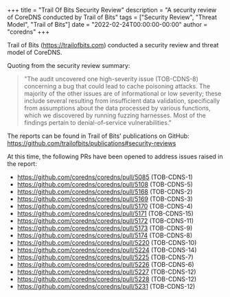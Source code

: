 +++
title = "Trail Of Bits Security Review"
description = "A security review of CoreDNS conducted by Trail of Bits"
tags = ["Security Review", "Threat Model", "Trail of Bits"]
date = "2022-02-24T00:00:00-00:00"
author = "coredns"
+++

Trail of Bits (https://trailofbits.com) conducted a security review and threat model of CoreDNS.

Quoting from the security review summary:

> "The audit uncovered one high-severity issue (TOB-CDNS-8) concerning a bug that could lead to cache poisoning attacks.
> The majority of the other issues are of informational or low severity; these include several resulting from insufficient
> data validation, specifically from assumptions about the data processed by various functions, which we discovered by
> running fuzzing harnesses. Most of the findings pertain to denial-of-service vulnerabilities."

The reports can be found in Trail of Bits' publications on GitHub: https://github.com/trailofbits/publications#security-reviews

At this time, the following PRs have been opened to address issues raised in the report: 

* https://github.com/coredns/coredns/pull/5085 (TOB-CDNS-1)
* https://github.com/coredns/coredns/pull/5108 (TOB-CDNS-5)
* https://github.com/coredns/coredns/pull/5168 (TOB-CDNS-2)
* https://github.com/coredns/coredns/pull/5169 (TOB-CDNS-3)
* https://github.com/coredns/coredns/pull/5170 (TOB-CDNS-4)
* https://github.com/coredns/coredns/pull/5171 (TOB-CDNS-15)
* https://github.com/coredns/coredns/pull/5172 (TOB-CDNS-11)
* https://github.com/coredns/coredns/pull/5173 (TOB-CDNS-9)
* https://github.com/coredns/coredns/pull/5174 (TOB-CDNS-8)
* https://github.com/coredns/coredns/pull/5220 (TOB-CDNS-10)
* https://github.com/coredns/coredns/pull/5224 (TOB-CDNS-14)
* https://github.com/coredns/coredns/pull/5225 (TOB-CDNS-7)
* https://github.com/coredns/coredns/pull/5226 (TOB-CDNS-6)
* https://github.com/coredns/coredns/pull/5227 (TOB-CDNS-12)
* https://github.com/coredns/coredns/pull/5228 (TOB-CDNS-12)
* https://github.com/coredns/coredns/pull/5231 (TOB-CDNS-12)
